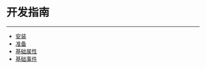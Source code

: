 # 开发指南

---

- [安装](docs/ready/Install.md)
- [准备](docs/ready/Ready.md)
- [基础属性](docs/ready/BasicParams.md)
- [基础事件](docs/ready/BasicEvent.md)
